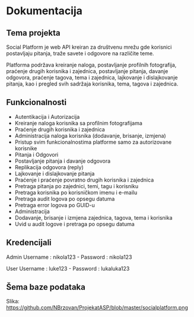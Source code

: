 # Dokumentacija

## Tema projekta
Social Platform je web API kreiran za društvenu mrežu gde korisnici postavljaju pitanja, traže savete i odgovore na različite teme. 

Platforma podržava kreiranje naloga, postavljanje profilnih fotografija, praćenje drugih korisnika i zajednica, postavljanje pitanja, 
davanje odgovora, praćenje tagova, tema i zajednica, lajkovanje i dislajkovanje pitanja, kao i pregled svih sadržaja korisnika, tema, tagova i zajednica.

## Funkcionalnosti 
* Autentikacija i Autorizacija
* Kreiranje naloga korisnika sa profilnim fotografijama
* Praćenje drugih korisnika i zajednica
* Administracija naloga korisnika (dodavanje, brisanje, izmjena)
* Pristup svim funkcionalnostima platforme samo za autorizovane korisnike
* Pitanja i Odgovori
* Postavljanje pitanja i davanje odgovora
* Replikacija odgovora (reply)
* Lajkovanje i dislajkovanje pitanja
* Praćenje i praćenje povratno drugih korisnika i zajednica
* Pretraga pitanja po zajednici, temi, tagu i korisniku
* Pretraga korisnika po korisničkom imenu i e-mailu
* Pretraga audit logova po opsegu datuma
* Pretraga error logova po GUID-u
* Administracija
* Dodavanje, brisanje i izmjena zajednica, tagova, tema i korisnika
* Uvid u audit logove i pretraga po opsegu datuma

## Kredencijali
Admin Username : nikola123 - Password : nikola123

User Username : luke123 - Password : lukaluka123

## Šema baze podataka
Slika: https://github.com/NBrzovan/ProjekatASP/blob/master/socialplatform.png

